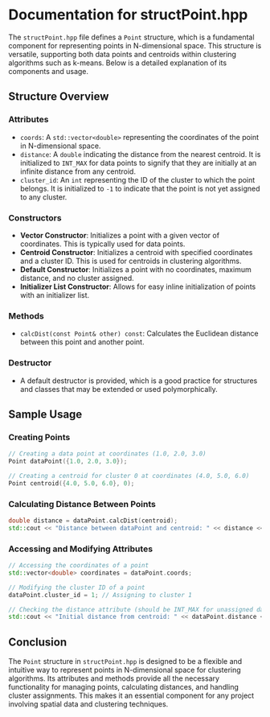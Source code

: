 # Documentation for structPoint.hpp

The `structPoint.hpp` file defines a `Point` structure, which is a fundamental component for representing points in N-dimensional space. This structure is versatile, supporting both data points and centroids within clustering algorithms such as k-means. Below is a detailed explanation of its components and usage.

## Structure Overview

### Attributes

- `coords`: A `std::vector<double>` representing the coordinates of the point in N-dimensional space.
- `distance`: A `double` indicating the distance from the nearest centroid. It is initialized to `INT_MAX` for data points to signify that they are initially at an infinite distance from any centroid.
- `cluster_id`: An `int` representing the ID of the cluster to which the point belongs. It is initialized to `-1` to indicate that the point is not yet assigned to any cluster.

### Constructors

- **Vector Constructor**: Initializes a point with a given vector of coordinates. This is typically used for data points.
- **Centroid Constructor**: Initializes a centroid with specified coordinates and a cluster ID. This is used for centroids in clustering algorithms.
- **Default Constructor**: Initializes a point with no coordinates, maximum distance, and no cluster assigned.
- **Initializer List Constructor**: Allows for easy inline initialization of points with an initializer list.

### Methods

- `calcDist(const Point& other) const`: Calculates the Euclidean distance between this point and another point.

### Destructor

- A default destructor is provided, which is a good practice for structures and classes that may be extended or used polymorphically.

## Sample Usage

### Creating Points

```cpp
// Creating a data point at coordinates (1.0, 2.0, 3.0)
Point dataPoint({1.0, 2.0, 3.0});

// Creating a centroid for cluster 0 at coordinates (4.0, 5.0, 6.0)
Point centroid({4.0, 5.0, 6.0}, 0);
```

### Calculating Distance Between Points

```cpp
double distance = dataPoint.calcDist(centroid);
std::cout << "Distance between dataPoint and centroid: " << distance << std::endl;
```

### Accessing and Modifying Attributes

```cpp
// Accessing the coordinates of a point
std::vector<double> coordinates = dataPoint.coords;

// Modifying the cluster ID of a point
dataPoint.cluster_id = 1; // Assigning to cluster 1

// Checking the distance attribute (should be INT_MAX for unassigned data points)
std::cout << "Initial distance from centroid: " << dataPoint.distance << std::endl;
```

## Conclusion

The `Point` structure in `structPoint.hpp` is designed to be a flexible and intuitive way to represent points in N-dimensional space for clustering algorithms. Its attributes and methods provide all the necessary functionality for managing points, calculating distances, and handling cluster assignments. This makes it an essential component for any project involving spatial data and clustering techniques.
